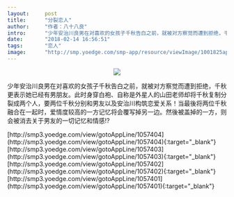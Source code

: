 ```yaml
---
layout:     post
title:      "分裂恋人"
author:     "作者：八十八良"
intro:      "少年安治川良男在对喜欢的女孩子千秋告白之前，就被对方察觉而遭到拒绝，千秋更表示她已经有男朋友。此时身穿白袍、自称是外星人的山田老师却将千秋复制分裂成两个人，要两位千秋分别和男友以及安治川构筑恋爱关系！当最後将两位千秋融合在一起时，爱情度较高的一方记忆将会覆写掉另一边。然後被盖掉的一方，则会被消去关于男友的一切记忆和情感!?"
date:       "2018-02-14 16:56:51"
tags:       "恋人"
image:      "http://smp.yoedge.com/smp-app/resource/viewImage/1001825appline.png"
---
```

<div style="text-align: center">
<p><img src="http://smp.yoedge.com/smp-app/resource/viewImage/1001825appline.png"/></p>
</div>
<p class="post-meta">
<span>少年安治川良男在对喜欢的女孩子千秋告白之前，就被对方察觉而遭到拒绝，千秋更表示她已经有男朋友。此时身穿白袍、自称是外星人的山田老师却将千秋复制分裂成两个人，要两位千秋分别和男友以及安治川构筑恋爱关系！当最後将两位千秋融合在一起时，爱情度较高的一方记忆将会覆写掉另一边。然後被盖掉的一方，则会被消去关于男友的一切记忆和情感!?</span>
</p>
[http://smp3.yoedge.com/view/gotoAppLine/1057404](http://smp3.yoedge.com/view/gotoAppLine/1057404){:target="_blank"}
[http://smp3.yoedge.com/view/gotoAppLine/1057403](http://smp3.yoedge.com/view/gotoAppLine/1057403){:target="_blank"}
[http://smp3.yoedge.com/view/gotoAppLine/1057402](http://smp3.yoedge.com/view/gotoAppLine/1057402){:target="_blank"}
[http://smp3.yoedge.com/view/gotoAppLine/1057401](http://smp3.yoedge.com/view/gotoAppLine/1057401){:target="_blank"}


